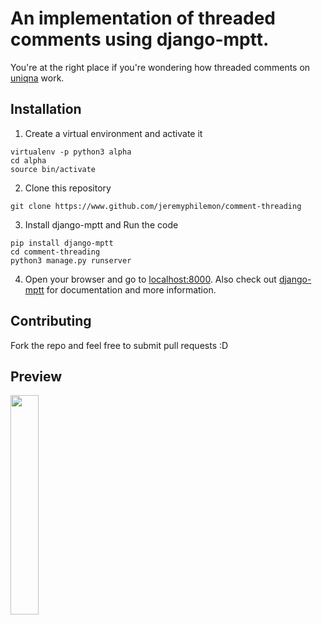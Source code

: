 # An implementation of threaded comments using django-mptt.
You're at the right place if you're wondering how threaded comments on [uniqna](https://uniqna.com) work.


## Installation
1) Create a virtual environment and activate it
```
virtualenv -p python3 alpha
cd alpha
source bin/activate
```
2) Clone this repository
```
git clone https://www.github.com/jeremyphilemon/comment-threading
```
3) Install django-mptt and Run the code
```
pip install django-mptt
cd comment-threading
python3 manage.py runserver
```
4) Open your browser and go to [localhost:8000](https://localhost:8000). Also check out [django-mptt](https://github.com/django-mptt/django-mptt) for documentation and more information.

## Contributing
Fork the repo and feel free to submit pull requests :D

## Preview
<img src="https://cloud.githubusercontent.com/assets/17938322/25272855/0e2ca672-26a7-11e7-8282-06d8773366d1.png" width="30%">
